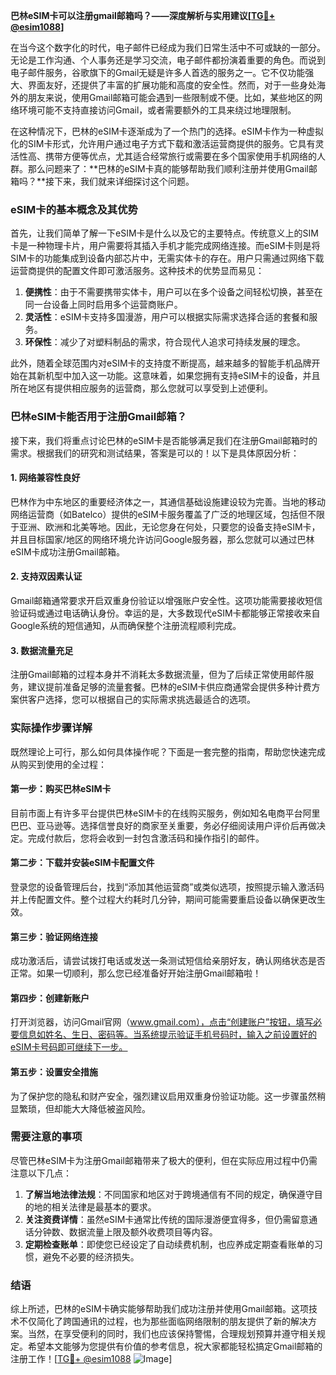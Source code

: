 **巴林eSIM卡可以注册gmail邮箱吗？——深度解析与实用建议[[TG💪+ @esim1088](https://t.me/s/esim1088)]**

在当今这个数字化的时代，电子邮件已经成为我们日常生活中不可或缺的一部分。无论是工作沟通、个人事务还是学习交流，电子邮件都扮演着重要的角色。而说到电子邮件服务，谷歌旗下的Gmail无疑是许多人首选的服务之一。它不仅功能强大、界面友好，还提供了丰富的扩展功能和高度的安全性。然而，对于一些身处海外的朋友来说，使用Gmail邮箱可能会遇到一些限制或不便。比如，某些地区的网络环境可能不支持直接访问Gmail，或者需要额外的工具来绕过地理限制。

在这种情况下，巴林的eSIM卡逐渐成为了一个热门的选择。eSIM卡作为一种虚拟化的SIM卡形式，允许用户通过电子方式下载和激活运营商提供的服务。它具有灵活性高、携带方便等优点，尤其适合经常旅行或需要在多个国家使用手机网络的人群。那么问题来了：**巴林的eSIM卡真的能够帮助我们顺利注册并使用Gmail邮箱吗？**接下来，我们就来详细探讨这个问题。

### eSIM卡的基本概念及其优势

首先，让我们简单了解一下eSIM卡是什么以及它的主要特点。传统意义上的SIM卡是一种物理卡片，用户需要将其插入手机才能完成网络连接。而eSIM卡则是将SIM卡的功能集成到设备内部芯片中，无需实体卡的存在。用户只需通过网络下载运营商提供的配置文件即可激活服务。这种技术的优势显而易见：

1. **便携性**：由于不需要携带实体卡，用户可以在多个设备之间轻松切换，甚至在同一台设备上同时启用多个运营商账户。
2. **灵活性**：eSIM卡支持多国漫游，用户可以根据实际需求选择合适的套餐和服务。
3. **环保性**：减少了对塑料制品的需求，符合现代人追求可持续发展的理念。

此外，随着全球范围内对eSIM卡的支持度不断提高，越来越多的智能手机品牌开始在其新机型中加入这一功能。这意味着，如果您拥有支持eSIM卡的设备，并且所在地区有提供相应服务的运营商，那么您就可以享受到上述便利。

### 巴林eSIM卡能否用于注册Gmail邮箱？

接下来，我们将重点讨论巴林的eSIM卡是否能够满足我们在注册Gmail邮箱时的需求。根据我们的研究和测试结果，答案是可以的！以下是具体原因分析：

#### 1. 网络兼容性良好
巴林作为中东地区的重要经济体之一，其通信基础设施建设较为完善。当地的移动网络运营商（如Batelco）提供的eSIM卡服务覆盖了广泛的地理区域，包括但不限于亚洲、欧洲和北美等地。因此，无论您身在何处，只要您的设备支持eSIM卡，并且目标国家/地区的网络环境允许访问Google服务器，那么您就可以通过巴林eSIM卡成功注册Gmail邮箱。

#### 2. 支持双因素认证
Gmail邮箱通常要求开启双重身份验证以增强账户安全性。这项功能需要接收短信验证码或通过电话确认身份。幸运的是，大多数现代eSIM卡都能够正常接收来自Google系统的短信通知，从而确保整个注册流程顺利完成。

#### 3. 数据流量充足
注册Gmail邮箱的过程本身并不消耗太多数据流量，但为了后续正常使用邮件服务，建议提前准备足够的流量套餐。巴林的eSIM卡供应商通常会提供多种计费方案供客户选择，您可以根据自己的实际需求挑选最适合的选项。

### 实际操作步骤详解

既然理论上可行，那么如何具体操作呢？下面是一套完整的指南，帮助您快速完成从购买到使用的全过程：

#### 第一步：购买巴林eSIM卡
目前市面上有许多平台提供巴林eSIM卡的在线购买服务，例如知名电商平台阿里巴巴、亚马逊等。选择信誉良好的商家至关重要，务必仔细阅读用户评价后再做决定。完成付款后，您将会收到一封包含激活码和操作指引的邮件。

#### 第二步：下载并安装eSIM卡配置文件
登录您的设备管理后台，找到“添加其他运营商”或类似选项，按照提示输入激活码并上传配置文件。整个过程大约耗时几分钟，期间可能需要重启设备以确保更改生效。

#### 第三步：验证网络连接
成功激活后，请尝试拨打电话或发送一条测试短信给亲朋好友，确认网络状态是否正常。如果一切顺利，那么您已经准备好开始注册Gmail邮箱啦！

#### 第四步：创建新账户
打开浏览器，访问Gmail官网（www.gmail.com），点击“创建账户”按钮，填写必要信息如姓名、生日、密码等。当系统提示验证手机号码时，输入之前设置好的eSIM卡号码即可继续下一步。

#### 第五步：设置安全措施
为了保护您的隐私和财产安全，强烈建议启用双重身份验证功能。这一步骤虽然稍显繁琐，但却能大大降低被盗风险。

### 需要注意的事项

尽管巴林eSIM卡为注册Gmail邮箱带来了极大的便利，但在实际应用过程中仍需注意以下几点：

1. **了解当地法律法规**：不同国家和地区对于跨境通信有不同的规定，确保遵守目的地的相关法律是最基本的要求。
2. **关注资费详情**：虽然eSIM卡通常比传统的国际漫游便宜得多，但仍需留意通话分钟数、数据流量上限及额外收费项目等内容。
3. **定期检查账单**：即使您已经设定了自动续费机制，也应养成定期查看账单的习惯，避免不必要的经济损失。

### 结语

综上所述，巴林的eSIM卡确实能够帮助我们成功注册并使用Gmail邮箱。这项技术不仅简化了跨国通讯的过程，也为那些面临网络限制的朋友提供了新的解决方案。当然，在享受便利的同时，我们也应该保持警惕，合理规划预算并遵守相关规定。希望本文能够为您提供有价值的参考信息，祝大家都能轻松搞定Gmail邮箱的注册工作！[[TG💪+ @esim1088](https://t.me/s/esim1088) ![Image](https://i.postimg.cc/4NQfJmqS/Snipaste-2025-05-13-00-14-12.png)]